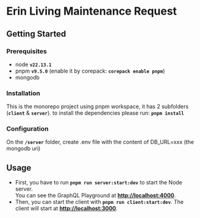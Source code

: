 # Erin Living Maintenance Request

## Getting Started
### Prerequisites
- node **`v22.13.1`**
- pnpm **`v9.5.0`** (enable it by corepack: **`corepack enable pnpm`**)
- mongodb

### Installation
This is the monorepo project using pnpm workspace, it has 2 subfolders (**`client`** & **`server`**). to install the dependencies please run: **`pnpm install`**

### Configuration
On the **`/server`** folder, create .env file with the content of DB_URL=xxx (the mongodb uri)

## Usage
- First, you have to run **`pnpm run server:start:dev`** to start the Node server.  
  You can see the GraphQL Playground at **[http://localhost:4000](http://localhost:4000)**.
- Then, you can start the client with **`pnpm run client:start:dev`**. The client will start at **[http://localhost:3000](http://localhost:3000)**.
